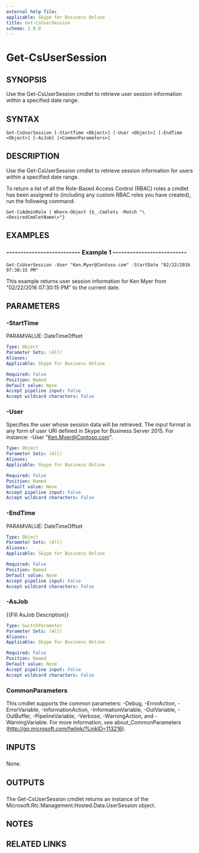 ```yaml
---
external help file: 
applicable: Skype for Business Online
title: Get-CsUserSession
schema: 2.0.0
---
```


# Get-CsUserSession

## SYNOPSIS
Use the Get-CsUserSession cmdlet to retrieve user session information within a specified date range.

## SYNTAX

```
Get-CsUserSession [-StartTime <Object>] [-User <Object>] [-EndTime <Object>] [-AsJob] [<CommonParameters>]
```

## DESCRIPTION
Use the Get-CsUserSession cmdlet to retrieve session information for users within a specified date range.

To return a list of all the Role-Based Access Control (RBAC) roles a cmdlet has been assigned to (including any custom RBAC roles you have created), run the following command:

`Get-CsAdminRole | Where-Object {$_.Cmdlets -Match "\<DesiredCmdletName\>"}`

## EXAMPLES

### -------------------------- Example 1 -------------------------- 
```
Get-CsUserSession -User "Ken.Myer@Contoso.com" -StartDate "02/22/2016 07:30:15 PM"
```

This example returns user session information for Ken Myer from "02/22/2016 07:30:15 PM" to the current date.

## PARAMETERS

### -StartTime
PARAMVALUE: DateTimeOffset

```yaml
Type: Object
Parameter Sets: (All)
Aliases: 
Applicable: Skype for Business Online

Required: False
Position: Named
Default value: None
Accept pipeline input: False
Accept wildcard characters: False
```

### -User
Specifies the user whose session data will be retrieved.
The input format is any form of user URI defined in Skype for Business Server 2015.
For instance: -User "Ken.Myer@Contoso.com".

```yaml
Type: Object
Parameter Sets: (All)
Aliases: 
Applicable: Skype for Business Online

Required: False
Position: Named
Default value: None
Accept pipeline input: False
Accept wildcard characters: False
```

### -EndTime
PARAMVALUE: DateTimeOffset

```yaml
Type: Object
Parameter Sets: (All)
Aliases: 
Applicable: Skype for Business Online

Required: False
Position: Named
Default value: None
Accept pipeline input: False
Accept wildcard characters: False
```

### -AsJob
{{Fill AsJob Description}}

```yaml
Type: SwitchParameter
Parameter Sets: (All)
Aliases: 
Applicable: Skype for Business Online

Required: False
Position: Named
Default value: None
Accept pipeline input: False
Accept wildcard characters: False
```

### CommonParameters
This cmdlet supports the common parameters: -Debug, -ErrorAction, -ErrorVariable, -InformationAction, -InformationVariable, -OutVariable, -OutBuffer, -PipelineVariable, -Verbose, -WarningAction, and -WarningVariable. For more information, see about_CommonParameters (http://go.microsoft.com/fwlink/?LinkID=113216).

## INPUTS

###  
None.

## OUTPUTS

###  
The Get-CsUserSession cmdlet returns an instance of the Microsoft.Rtc.Management.Hosted.Data.UserSession object.

## NOTES

## RELATED LINKS
